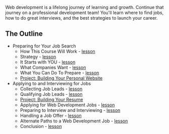 Web development is a lifelong journey of learning and growth. Continue that journey on a professional development team! You'll learn where to find jobs, how to do great interviews, and the best strategies to launch your career.

## The Outline

- Preparing for Your Job Search
  - How This Course Will Work - [lesson](introduction.md)
  - Strategy - [lesson](strategy.md)
  - It Starts with YOU - [lesson](starts_with_you.md)
  - What Companies Want - [lesson](what_companies_want.md)
  - What You Can Do To Prepare - [lesson](preparation.md)
  - [Project: Building Your Personal Website](project_portfolio.md)
- Applying to and Interviewing for Jobs
  - Collecting Job Leads - [lesson](collect_leads.md)
  - Qualifying Job Leads - [lesson](qualify_leads.md)
  - [Project: Building Your Resume](project_resume.md)
  - Applying for Web Development Jobs - [lesson](applying.md)
  - Preparing to Interview and Interviewing - [lesson](preparing_to_interview.md)
  - Handling a Job Offer - [lesson](handling_an_offer.md)
  - Alternate Paths to a Web Development Job - [lesson](alternatives.md)
  - Conclusion - [lesson](conclusion.md)

